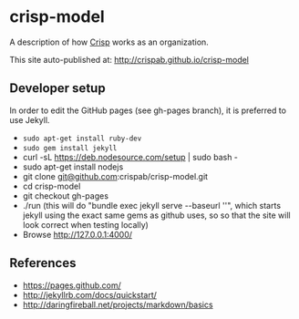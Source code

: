 crisp-model
===========

A description of how [Crisp](http://www.crisp.se) works as an organization.

This site auto-published at: http://crispab.github.io/crisp-model

Developer setup
---------------
In order to edit the GitHub pages (see gh-pages branch), it is preferred to use Jekyll.
* `sudo apt-get install ruby-dev`
* `sudo gem install jekyll`
* curl -sL https://deb.nodesource.com/setup | sudo bash -
* sudo apt-get install nodejs
* git clone git@github.com:crispab/crisp-model.git
* cd crisp-model
* git checkout gh-pages
* ./run
   (this will do "bundle exec jekyll serve --baseurl ''", which starts jekyll using the exact same gems as github uses, so so that the site will look correct when testing locally)
* Browse http://127.0.0.1:4000/

References
----------
* https://pages.github.com/
* http://jekyllrb.com/docs/quickstart/
* http://daringfireball.net/projects/markdown/basics